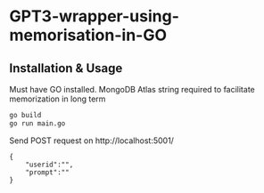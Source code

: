# GPT3-wrapper-using-memorisation-in-GO

## Installation & Usage

Must have GO installed.
MongoDB Atlas string required to facilitate memorization in long term

```bash
go build
go run main.go
```

Send POST request on http://localhost:5001/

```
{
    "userid":"",
    "prompt":""
}
```
